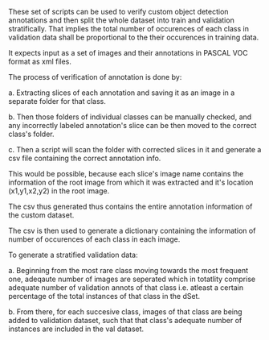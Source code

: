 These set of scripts can be used to verify custom object detection annotations and then split the whole dataset into train and validation stratifically. That implies the total number of occurences of each class in validation data shall be proportional to the their occurences in training data.

It expects input as a set of images and their annotations in PASCAL VOC format as xml files.

The process of verification of annotation is done by:

a. Extracting slices of each annotation and saving it as an image in a separate folder for that class.

b. Then those folders of individual classes can be manually checked, and any incorrectly labeled annotation's slice can be then moved to the correct class's folder.

c. Then a script will scan the folder with corrected slices in it and generate a csv file containing the correct annotation info.

This would be possible, because each slice's image name contains the information of the root image from which it was extracted and it's  location (x1,y1,x2,y2) in the root image.

The csv thus generated thus contains the entire annotation information of the custom dataset.

The csv is then used to generate a dictionary containing the information of number of occurences of each class in each image.

To generate a stratified validation data:

a. Beginning from the most rare class moving towards the most frequent one, adeqaute number of images are seperated which in totatlity comprise adequate number of validation annots of that class i.e. atleast a certain percentage of the total instances of that class in the dSet.

b. From there, for each succesive class, images of that class are being added to validation dataset, such that that class's adequate number of instances are included in the val dataset.
